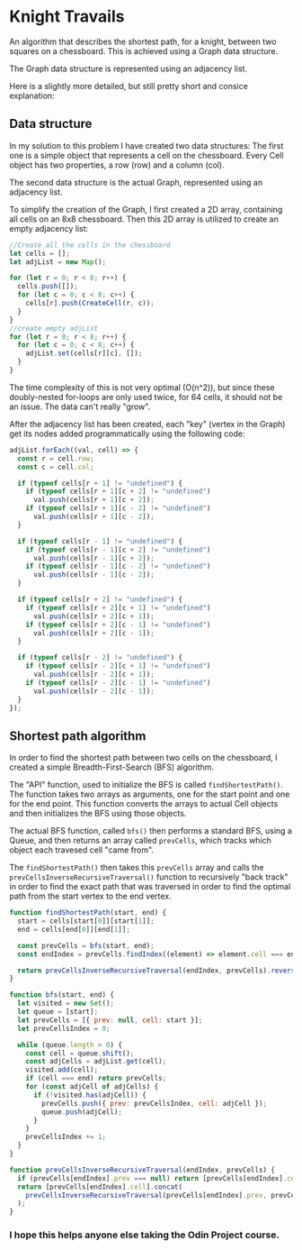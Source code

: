 # Knight Travails

An algorithm that describes the shortest path, for a knight, between two squares on a chessboard.
This is achieved using a Graph data structure.

The Graph data structure is represented using an adjacency list.

Here is a slightly more detailed, but still pretty short and consice explanation:

## Data structure

In my solution to this problem I have created two data structures:
The first one is a simple object that represents a cell on the chessboard. Every Cell object has two properties, a row (row) and a column (col).

The second data structure is the actual Graph, represented using an adjacency list.

To simplify the creation of the Graph, I first created a 2D array, containing all cells on an 8x8 chessboard.
Then this 2D array is utilized to create an empty adjacency list:

```javascript
//Create all the cells in the chessboard
let cells = [];
let adjList = new Map();

for (let r = 0; r < 8; r++) {
  cells.push([]);
  for (let c = 0; c < 8; c++) {
    cells[r].push(CreateCell(r, c));
  }
}
//create empty adjList
for (let r = 0; r < 8; r++) {
  for (let c = 0; c < 8; c++) {
    adjList.set(cells[r][c], []);
  }
}
```

The time complexity of this is not very optimal (O(n^2)), but since these doubly-nested for-loops are only used twice, for 64 cells, it should not be an issue. The data can't really "grow".

After the adjacency list has been created, each "key" (vertex in the Graph) get its nodes added programmatically using the following code:

```javascript
adjList.forEach((val, cell) => {
  const r = cell.row;
  const c = cell.col;

  if (typeof cells[r + 1] != "undefined") {
    if (typeof cells[r + 1][c + 2] != "undefined")
      val.push(cells[r + 1][c + 2]);
    if (typeof cells[r + 1][c - 2] != "undefined")
      val.push(cells[r + 1][c - 2]);
  }

  if (typeof cells[r - 1] != "undefined") {
    if (typeof cells[r - 1][c + 2] != "undefined")
      val.push(cells[r - 1][c + 2]);
    if (typeof cells[r - 1][c - 2] != "undefined")
      val.push(cells[r - 1][c - 2]);
  }

  if (typeof cells[r + 2] != "undefined") {
    if (typeof cells[r + 2][c + 1] != "undefined")
      val.push(cells[r + 2][c + 1]);
    if (typeof cells[r + 2][c - 1] != "undefined")
      val.push(cells[r + 2][c - 1]);
  }

  if (typeof cells[r - 2] != "undefined") {
    if (typeof cells[r - 2][c + 1] != "undefined")
      val.push(cells[r - 2][c + 1]);
    if (typeof cells[r - 2][c - 1] != "undefined")
      val.push(cells[r - 2][c - 1]);
  }
});
```

## Shortest path algorithm

In order to find the shortest path between two cells on the chessboard, I created a simple Breadth-First-Search (BFS) algorithm.

The "API" function, used to initialize the BFS is called `findShortestPath()`. The function takes two arrays as arguments, one for the start point and one for the end point.
This function converts the arrays to actual Cell objects and then initializes the BFS using those objects.

The actual BFS function, called `bfs()` then performs a standard BFS, using a Queue, and then returns an array called `prevCells`, which tracks which object each travesed cell "came from".

The `findShortestPath()` then takes this `prevCells` array and calls the `prevCellsInverseRecursiveTraversal()`
function to recursively "back track" in order to find the exact path that was traversed in order to find the optimal path from the start vertex to the end vertex.

```javascript
function findShortestPath(start, end) {
  start = cells[start[0]][start[1]];
  end = cells[end[0]][end[1]];

  const prevCells = bfs(start, end);
  const endIndex = prevCells.findIndex((element) => element.cell === end);

  return prevCellsInverseRecursiveTraversal(endIndex, prevCells).reverse();
}

function bfs(start, end) {
  let visited = new Set();
  let queue = [start];
  let prevCells = [{ prev: null, cell: start }];
  let prevCellsIndex = 0;

  while (queue.length > 0) {
    const cell = queue.shift();
    const adjCells = adjList.get(cell);
    visited.add(cell);
    if (cell === end) return prevCells;
    for (const adjCell of adjCells) {
      if (!visited.has(adjCell)) {
        prevCells.push({ prev: prevCellsIndex, cell: adjCell });
        queue.push(adjCell);
      }
    }
    prevCellsIndex += 1;
  }
}

function prevCellsInverseRecursiveTraversal(endIndex, prevCells) {
  if (prevCells[endIndex].prev === null) return [prevCells[endIndex].cell];
  return [prevCells[endIndex].cell].concat(
    prevCellsInverseRecursiveTraversal(prevCells[endIndex].prev, prevCells)
  );
}
```

### I hope this helps anyone else taking the Odin Project course.
